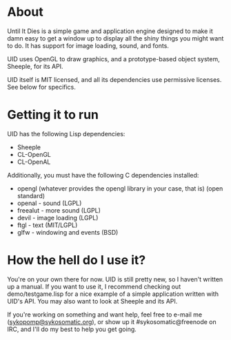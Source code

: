 About
=====

Until It Dies is a simple game and application engine designed to make it damn easy to get a window
up to display all the shiny things you might want to do. It has support for image loading, sound,
and fonts.

UID uses OpenGL to draw graphics, and a prototype-based object system, Sheeple, for its API.

UID itself is MIT licensed, and all its dependencies use permissive licenses. See below for specifics.

Getting it to run
=================

UID has the following Lisp dependencies:

* Sheeple
* CL-OpenGL
* CL-OpenAL

Additionally, you must have the following C dependencies installed:

* opengl (whatever provides the opengl library in your case, that is) (open standard)
* openal - sound (LGPL)
* freealut - more sound (LGPL)
* devil - image loading (LGPL)
* ftgl - text (MIT/LGPL)
* glfw - windowing and events (BSD)

How the hell do I use it?
=========================

You're on your own there for now. UID is still pretty new, so I haven't written up a manual. If you
want to use it, I recommend checking out demo/testgame.lisp for a nice example of a simple
application written with UID's API. You may also want to look at Sheeple and its API.

If you're working on something and want help, feel free to e-mail me (sykopomp@sykosomatic.org), or
show up it #sykosomatic@freenode on IRC, and I'll do my best to help you get going.
